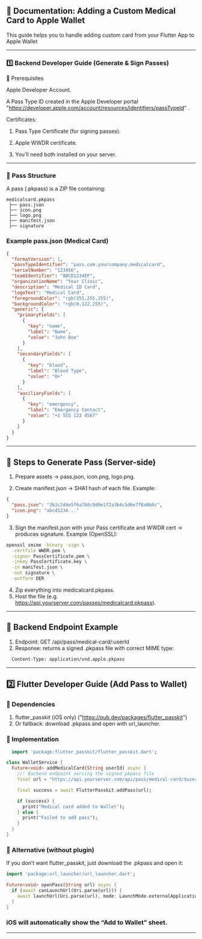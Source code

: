 ## 📑 Documentation: Adding a Custom Medical Card to Apple Wallet

This guide helps you to handle adding custom card from your Flutter App to Apple Wallet

---

### 1️⃣ Backend Developer Guide (Generate & Sign Passes)

🔹 Prerequisites

Apple Developer Account.

A Pass Type ID created in the Apple Developer portal "https://developer.apple.com/account/resources/identifiers/passTypeId"
.

Certificates:

1. Pass Type Certificate (for signing passes).

2. Apple WWDR certificate.

3. You’ll need both installed on your server.

---

### 🔹 Pass Structure

A pass (.pkpass) is a ZIP file containing:

```shell
medicalcard.pkpass
 ├── pass.json
 ├── icon.png
 ├── logo.png
 ├── manifest.json
 ├── signature
```

### Example pass.json (Medical Card)

```json
{
  "formatVersion": 1,
  "passTypeIdentifier": "pass.com.yourcompany.medicalcard",
  "serialNumber": "123456",
  "teamIdentifier": "ABCD1234EF",
  "organizationName": "Your Clinic",
  "description": "Medical ID Card",
  "logoText": "Medical Card",
  "foregroundColor": "rgb(255,255,255)",
  "backgroundColor": "rgb(0,122,255)",
  "generic": {
    "primaryFields": [
      {
        "key": "name",
        "label": "Name",
        "value": "John Doe"
      }
    ],
    "secondaryFields": [
      {
        "key": "blood",
        "label": "Blood Type",
        "value": "O+"
      }
    ],
    "auxiliaryFields": [
      {
        "key": "emergency",
        "label": "Emergency Contact",
        "value": "+1 555 123 4567"
      }
    ]
  }
}
```

---

## 🔹 Steps to Generate Pass (Server-side)

1. Prepare assets → pass.json, icon.png, logo.png.

2. Create manifest.json → SHA1 hash of each file. Example:

```json
{
  "pass.json": "3b1c2d4e5f6a7b8c9d0e1f2a3b4c5d6e7f8a9b0c",
  "icon.png": "abcd1234..."
}

```
3. Sign the manifest.json with your Pass certificate and WWDR cert → produces signature.
Example (OpenSSL):

```bash
openssl smime -binary -sign \
  -certfile WWDR.pem \
  -signer PassCertificate.pem \
  -inkey PassCertificate.key \
  -in manifest.json \
  -out signature \
  -outform DER

```
4. Zip everything into medicalcard.pkpass.
5. Host the file (e.g. https://api.yourserver.com/passes/medicalcard.pkpass).

---

## 🔹 Backend Endpoint Example

1. Endpoint: GET /api/pass/medical-card/:userId
2. Response: returns a signed .pkpass file with correct MIME type:
   
```bash
  Content-Type: application/vnd.apple.pkpass
```

---

## 2️⃣ Flutter Developer Guide (Add Pass to Wallet)

### 🔹 Dependencies

1. flutter_passkit (iOS only) ("https://pub.dev/packages/flutter_passkit")
2. Or fallback: download .pkpass and open with url_launcher.

### 🔹 Implementation

```dart
  import 'package:flutter_passkit/flutter_passkit.dart';

class WalletService {
  Future<void> addMedicalCard(String userId) async {
    //! Backend endpoint serving the signed pkpass file
    final url = "https://api.yourserver.com/api/pass/medical-card/$userId";

    final success = await FlutterPasskit.addPass(url);

    if (success) {
      print("Medical card added to Wallet");
    } else {
      print("Failed to add pass");
    }
  }
}

```

### 🔹 Alternative (without plugin)
If you don’t want flutter_passkit, just download the .pkpass and open it:

```dart
import 'package:url_launcher/url_launcher.dart';

Future<void> openPass(String url) async {
  if (await canLaunchUrl(Uri.parse(url))) {
    await launchUrl(Uri.parse(url), mode: LaunchMode.externalApplication);
  }
}
```

### iOS will automatically show the “Add to Wallet” sheet.

---

